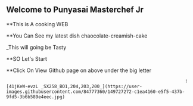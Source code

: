 ## Welcome to Punyasai Masterchef Jr 

**This is A cooking WEB

**You Can See my latest dish chaocolate-creamish-cake

_This will going be Tasty

**SO Let's Start

**Click On View Github page on above under the big letter


                                                                       ![41jKeW-evzL _SX258_BO1,204,203,200_](https://user-images.githubusercontent.com/84777360/149727272-c1ea4160-e5f5-437b-9fd5-3b6b589e4eec.jpg)
